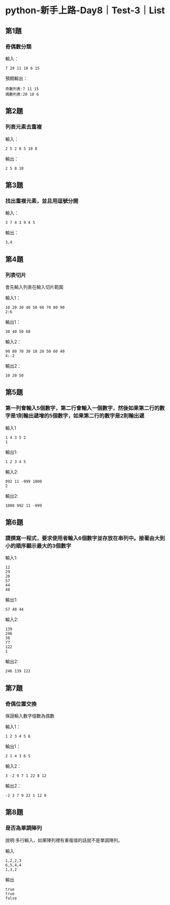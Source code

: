 # python-新手上路-Day8｜Test-3｜List
## 第1題
### 奇偶數分類
輸入：
```
7 20 11 18 6 15
```
預期輸出：
```
奇數列表:7 11 15
偶數列表:20 18 6 
```
 
## 第2題
### 列表元素去重複
輸入：
```
2 5 2 8 5 10 8
```
輸出：
```
2 5 8 10
```
 
## 第3題
### 找出重複元素，並且用逗號分開
輸入：
```
3 7 4 3 9 4 5 
```
輸出：
```
3,4
```
 
## 第4題
### 列表切片
會先輸入列表在輸入切片範圍 

輸入1：
```
10 20 30 40 50 60 70 80 90
2:6
```
輸出1：
```
30 40 50 60
```
 
輸入2：
```
90 80 70 30 10 20 50 60 40 
4:-2
```
輸出2：
```
10 20 50
```
 
## 第5題
### 第一列會輸入5個數字，第二行會輸入一個數字，然後如果第二行的數字是1則輸出遞增的5個數字，如果第二行的數字是2則輸出遞
輸入1
```
1 4 3 5 2
1
```
輸出1: 
```
1 2 3 4 5
```
 
輸入2: 
```
992 11 -999 1000
2
```
輸出2:
```
1000 992 11 -999 
```
 
## 第6題
### 請撰寫一程式，要求使用者輸入6個數字並存放在串列中。接著由大到小的順序顯示最大的3個數字
  
 
輸入1: 
```
12
29
20
57
44
48
```
輸出1: 
```
57 48 44
```
輸入2:
```
139
246
38
77
122
1
```
輸出2:
```
246 139 122 
```
 
## 第7題
### 奇偶位置交換
保證輸入數字個數為偶數

輸入1：
```
1 2 3 4 5 6 
```
輸出1：
```
2 1 4 3 6 5
```
 
輸入2：
```
3 -2 9 7 1 22 8 12
```
輸出2：
```
-2 3 7 9 22 1 12 8
```
 
## 第8題
### 是否為單調陣列
說明:多行輸入，如果陣列裡有重複值的話就不是單調陣列。


輸入
```
1,2,2,3
6,5,4,4
1,3,2
```

輸出
```
true
true
false
```